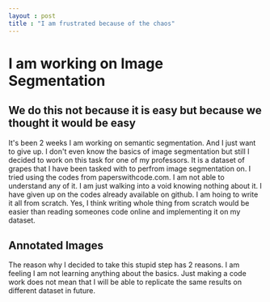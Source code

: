 ```yaml
---
layout : post
title : "I am frustrated because of the chaos"
---
```


# I am working on Image Segmentation
## We do this not because it is easy but because we thought it would be easy

It's been 2 weeks I am working on semantic segmentation. And I just want to give up. I don't even know the basics of image segmentation but still I decided to work on this task for one of my professors. It is a dataset of grapes that I have been tasked with to perfrom image segmentation on. I tried using the codes from paperswithcode.com. I am not able to understand any of it. I am just walking into a void knowing nothing about it. I have given up on the codes already available on github. I am hoing to write it all from scratch. Yes, I think writing whole thing from scratch would be easier than reading someones code online and implementing it on my dataset.


## Annotated Images
The reason why I decided to take this stupid step has 2 reasons. I am feeling I am not learning anything about the basics. Just making a code work does not mean that I will be able to replicate the same results on different dataset in future. 


